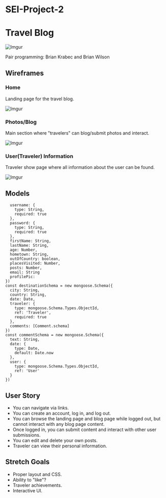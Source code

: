 # SEI-Project-2

# Travel Blog

![Imgur](https://i.imgur.com/dQuMIoA.jpg)

Pair programming: Brian Krabec and Brian Wilson

## Wireframes 

### Home

Landing page for the travel blog.

![Imgur](https://i.imgur.com/X5XPDsK.jpg)

### Photos/Blog

Main section where "travelers" can blog/submit photos and interact.

![Imgur](https://i.imgur.com/wBCSUtg.jpg)

### User(Traveler) Information

Traveler show page where all information about the user can be found.

![Imgur](https://i.imgur.com/pe9n3bt.jpg)

## Models

```const travelerSchema = new mongoose.Schema({
  username: {
    type: String,
    required: true
  },
  password: {
    type: String,
    required: true
  },
  firstName: String,
  lastName: String,
  age: Number,
  hometown: String,
  outOfCountry: boolean,
  placesVisited: Number,
  posts: Number,
  email: String
  profilePic: 
})
const destinationSchema = new mongoose.Schema({
  city: String,
  country: String,
  date: Date,
  traveler: {
    type: mongoose.Schema.Types.ObjectId,
    ref: 'Traveler',
    required: true 
  },
  comments: [Comment.schema]
})
const commentSchema = new mongoose.Schema({
  text: String,
  date: {
    type: Date,
    default: Date.now
  },
  user: {
    type: mongoose.Schema.Types.ObjectId,
    ref: 'User'
  }
}) 
```

## User Story

- You can navigate via links.
- You can create an account, log in, and log out.
- You can browse the landing page and blog page while logged out, but cannot interact with any blog page content.
- Once logged in, you can submit content and interact with other user submissions. 
- You can edit and delete your own posts.
- Traveler can view their personal information.

## Stretch Goals

- Proper layout and CSS.
- Ability to "like"?
- Traveler achievements.
- Interactive UI.

